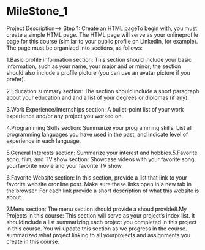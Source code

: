 # MileStone_1

Project Description--> Step 1: Create an HTML pageTo begin with, you must create a simple HTML page. The HTML page will serve as your onlineprofile page for this course (similar to your public profile on LinkedIn, for example). The page must be organized into sections, as follows:

1.Basic profile information section: This section should include your basic information, such as your name, your major and or minor; the section should also include a profile picture (you can use an avatar picture if you prefer).

2.Education summary section: The section should include a short paragraph about your education and and a list of your degrees or diplomas (if any).

3.Work Experience/Internships section: A bullet-point list of your work experience and/or any project you worked on.

4.Programming Skills section: Summarize your programming skills. List all programming languages you have used in the past, and indicate level of experience in each language.

5.General Interests section: Summarize your interest and hobbies.5.Favorite song, film, and TV show section: Showcase videos with your favorite song, yourfavorite movie and your favorite TV show.

6.Favorite Website section: In this section, provide a list that link to your favorite website oronline post. Make sure these links open in a new tab in the browser. For each link provide a short description of what this website is about.

7.Menu section: The menu section should provide a shoud provide8.My Projects in this course: This section will serve as your project’s index list. It shouldinclude a list summarizing each project you completed in this project in this course. You willupdate this section as we progress in the course. summarized what project linking to all yourprojects and assignments you create in this course.
